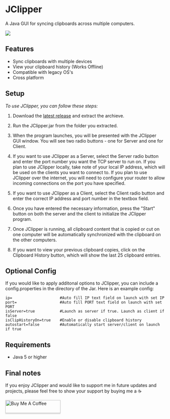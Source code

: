 
# JClipper

A Java GUI for syncing clipboards across multiple computers.

![](https://i.ibb.co/VL8cFhX/JClipper.gif)
## Features

- Sync clipboards with multiple devices
- View your clipboard history (Works Offline)
- Compatible with legacy OS's
- Cross platform


## Setup


_To use JClipper, you can follow these steps:_

1. Download the [latest release](https://github.com/FrankCYB/JClipper/releases/latest "Latest release page") and extract the archieve.

2. Run the JClipper.jar from the folder you extracted.

3. When the program launches, you will be presented with the JClipper GUI window. You will see two radio buttons - one for Server and one for Client.

4. If you want to use JClipper as a Server, select the Server radio button and enter the port number you want the TCP server to run on. If you plan to use JClipper locally, take note of your local IP address, which will be used on the clients you want to connect to. If you plan to use JClipper over the internet, you will need to configure your router to allow incoming connections on the port you have specified.

5. If you want to use JClipper as a Client, select the Client radio button and enter the correct IP address and port number in the textbox field.

6. Once you have entered the necessary information, press the "Start" button on both the server and the client to initialize the JClipper program. 

7. Once JClipper is running, all clipboard content that is copied or cut on one computer will be automatically synchronized with the clipboard on the other computers.

8. If you want to view your previous clipboard copies, click on the Clipboard History button, which will show the last 25 clipboard entries.




## Optional Config

If you would like to apply additonal options to JClipper, you can include a config.properties in the directory of the Jar. Here is an example config:

```
ip=                     #Auto fill IP text field on launch with set IP
port=                   #Auto fill PORT text field on launch with set PORT
isServer=true           #Launch as server if true. Launch as client if false
isClipHistoryOn=true    #Enable or disable clipboard history
autostart=false         #Automatically start server/client on launch if true
```
## Requirements

- Java 5 or higher


## Final notes

If you enjoy JClipper and would like to support me in future updates and projects, please feel free to show your support by buying me a ☕ 

<a href="https://www.buymeacoffee.com/FrankCYB" target="_blank"><img src="https://www.buymeacoffee.com/assets/img/custom_images/orange_img.png" alt="Buy Me A Coffee" style="height: 41px !important;width: 174px !important;box-shadow: 0px 3px 2px 0px rgba(190, 190, 190, 0.5) !important;-webkit-box-shadow: 0px 3px 2px 0px rgba(190, 190, 190, 0.5) !important;" ></a>

